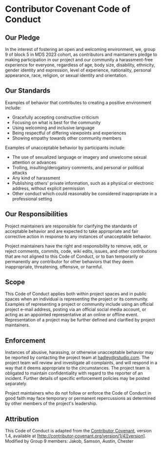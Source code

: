 # Contributor Covenant Code of Conduct

## Our Pledge

In the interest of fostering an open and welcoming environment, we, group 9 of block 5 in MDS 2023 cohort, as contributors and maintainers pledge to making participation in our project and our community a harassment-free experience for everyone, regardless
of age, body size, disability, ethnicity, gender identity and expression, level of experience, nationality,
personal appearance, race, religion, or sexual identity and orientation.

## Our Standards

Examples of behavior that contributes to creating a positive environment include:

* Gracefully accepting constructive criticism
* Focusing on what is best for the community
* Using welcoming and inclusive language
* Being respectful of differing viewpoints and experiences
* Showing empathy towards other community members

Examples of unacceptable behavior by participants include:

* The use of sexualized language or imagery and unwelcome sexual attention or advances
* Trolling, insulting/derogatory comments, and personal or political attacks
* Any kind of harassment
* Publishing others' private information, such as a physical or electronic address, without explicit
permission
* Other conduct which could reasonably be considered inappropriate in a professional setting

## Our Responsibilities

Project maintainers are responsible for clarifying the standards of acceptable behavior and are expected to
take appropriate and fair corrective action in response to any instances of unacceptable behavior.

Project maintainers have the right and responsibility to remove, edit, or reject comments, commits, code,
wiki edits, issues, and other contributions that are not aligned to this Code of Conduct, or to ban
temporarily or permanently any contributor for other behaviors that they deem inappropriate, threatening,
offensive, or harmful.

## Scope

This Code of Conduct applies both within project spaces and in public spaces when an individual is
representing the project or its community. Examples of representing a project or community include using an
official project e-mail address, posting via an official social media account, or acting as an appointed
representative at an online or offline event. Representation of a project may be further defined and
clarified by project maintainers.

## Enforcement

Instances of abusive, harassing, or otherwise unacceptable behavior may be reported by contacting the
project team at hadley@rstudio.com. The project team will review and investigate all complaints, and will
respond in a way that it deems appropriate to the circumstances. The project team is obligated to maintain
confidentiality with regard to the reporter of an incident. Further details of specific enforcement policies
may be posted separately.

Project maintainers who do not follow or enforce the Code of Conduct in good faith may face temporary or
permanent repercussions as determined by other members of the project's leadership.

## Attribution

This Code of Conduct is adapted from the [Contributor Covenant][homepage], version 1.4, available at
[http://contributor-covenant.org/version/1/4][version]. Modified by Group 9 members: Jakob, Samson, Austin, Chester

[homepage]: http://contributor-covenant.org
[version]: http://contributor-covenant.org/version/1/4/
